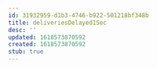 ```yaml
---
id: 31932959-d1b3-4746-b922-501218bf348b
title: deliveriesDelayed1Sec
desc: ''
updated: 1618573870592
created: 1618573870592
stub: true
---
```


